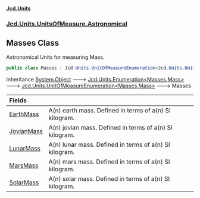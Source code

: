 #### [Jcd.Units](index.md 'index')
### [Jcd.Units.UnitsOfMeasure.Astronomical](Jcd.Units.UnitsOfMeasure.Astronomical.md 'Jcd.Units.UnitsOfMeasure.Astronomical')

## Masses Class

Astronomical Units for measuring Mass.

```csharp
public class Masses : Jcd.Units.UnitOfMeasureEnumeration<Jcd.Units.UnitsOfMeasure.Astronomical.Masses, Jcd.Units.UnitTypes.Mass>
```

Inheritance [System.Object](https://docs.microsoft.com/en-us/dotnet/api/System.Object 'System.Object') &#129106; [Jcd.Units.Enumeration&lt;](Jcd.Units.Enumeration_TEnumeration,T_.md 'Jcd.Units.Enumeration<TEnumeration,T>')[Masses](Jcd.Units.UnitsOfMeasure.Astronomical.Masses.md 'Jcd.Units.UnitsOfMeasure.Astronomical.Masses')[,](Jcd.Units.Enumeration_TEnumeration,T_.md 'Jcd.Units.Enumeration<TEnumeration,T>')[Mass](Jcd.Units.UnitTypes.Mass.md 'Jcd.Units.UnitTypes.Mass')[&gt;](Jcd.Units.Enumeration_TEnumeration,T_.md 'Jcd.Units.Enumeration<TEnumeration,T>') &#129106; [Jcd.Units.UnitOfMeasureEnumeration&lt;](Jcd.Units.UnitOfMeasureEnumeration_TEnumeration,T_.md 'Jcd.Units.UnitOfMeasureEnumeration<TEnumeration,T>')[Masses](Jcd.Units.UnitsOfMeasure.Astronomical.Masses.md 'Jcd.Units.UnitsOfMeasure.Astronomical.Masses')[,](Jcd.Units.UnitOfMeasureEnumeration_TEnumeration,T_.md 'Jcd.Units.UnitOfMeasureEnumeration<TEnumeration,T>')[Mass](Jcd.Units.UnitTypes.Mass.md 'Jcd.Units.UnitTypes.Mass')[&gt;](Jcd.Units.UnitOfMeasureEnumeration_TEnumeration,T_.md 'Jcd.Units.UnitOfMeasureEnumeration<TEnumeration,T>') &#129106; Masses

| Fields | |
| :--- | :--- |
| [EarthMass](Jcd.Units.UnitsOfMeasure.Astronomical.Masses.EarthMass.md 'Jcd.Units.UnitsOfMeasure.Astronomical.Masses.EarthMass') | A(n) earth mass. Defined in terms of a(n) SI kilogram. |
| [JovianMass](Jcd.Units.UnitsOfMeasure.Astronomical.Masses.JovianMass.md 'Jcd.Units.UnitsOfMeasure.Astronomical.Masses.JovianMass') | A(n) jovian mass. Defined in terms of a(n) SI kilogram. |
| [LunarMass](Jcd.Units.UnitsOfMeasure.Astronomical.Masses.LunarMass.md 'Jcd.Units.UnitsOfMeasure.Astronomical.Masses.LunarMass') | A(n) lunar mass. Defined in terms of a(n) SI kilogram. |
| [MarsMass](Jcd.Units.UnitsOfMeasure.Astronomical.Masses.MarsMass.md 'Jcd.Units.UnitsOfMeasure.Astronomical.Masses.MarsMass') | A(n) mars mass. Defined in terms of a(n) SI kilogram. |
| [SolarMass](Jcd.Units.UnitsOfMeasure.Astronomical.Masses.SolarMass.md 'Jcd.Units.UnitsOfMeasure.Astronomical.Masses.SolarMass') | A(n) solar mass. Defined in terms of a(n) SI kilogram. |
